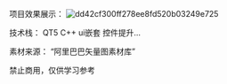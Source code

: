 项目效果展示：
![dd42cf300ff278ee8fd520b03249e725](https://github.com/user-attachments/assets/d2974da5-beef-41dd-992b-b8f7f3092ddf)

技术栈：
QT5 C++ ui嵌套 控件提升...

素材来源：
“阿里巴巴矢量图素材库”

禁止商用，仅供学习参考

